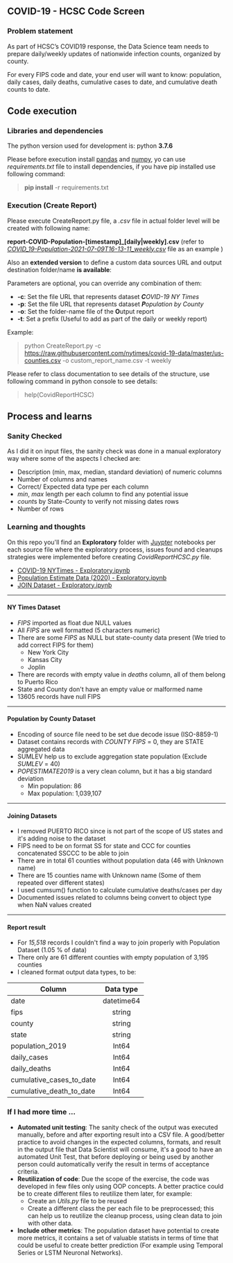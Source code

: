 ## COVID-19 - HCSC Code Screen

### Problem statement
As part of HCSC’s COVID19 response, the Data Science team needs to prepare daily/weekly updates of nationwide infection counts, organized by county.

For every FIPS code and date, your end user will want to know: population, daily cases, daily deaths, cumulative
cases to date, and cumulative death counts to date.

## Code execution

### Libraries and dependencies
The python version used for development is: python __3.7.6__

Please before execution install [pandas](https://pandas.pydata.org/) and [numpy](https://numpy.org/), yo can use _requirements.txt_ file to install dependencies, if you have pip installed use following command:

> **pip install** -r requirements.txt

### Execution (Create Report)

Please execute CreateReport.py file, a _.csv_ file in actual folder level will be created with following name: 

__report-COVID-Population-[timestamp]_[daily|weekly].csv__ 
(refer to [_COVID_19-Population-2021-07-09T16-13-11_weekly.csv_](COVID_19-Population-2021-07-09T16-13-11_weekly.csv_) file as an example )

Also an __extended version__ to define a custom data sources URL and output destination folder/name __is available__:

Parameters are optional, you can override any combination of them:

* __-c__: Set the file URL that represents dataset _**C**OVID-19 NY Times_
* __-p__: Set the file URL that represents dataset _**P**opulation by County_
* __-o__: Set the folder-name file of the **O**utput report
* __-t__: Set a prefix (Useful to add as part of the daily or weekly report)

Example:
>   python CreateReport.py -c https://raw.githubusercontent.com/nytimes/covid-19-data/master/us-counties.csv -o custom_report_name.csv -t weekly

Please refer to class documentation to see details of the structure, use following command in python console to see details:

> help(CovidReportHCSC)


## Process and learns

### Sanity Checked
As I did it on input files, the sanity check was done in a manual exploratory way where some of the aspects I checked are:
* Description (min, max, median, standard deviation) of numeric columns
* Number of columns and names
* Correct/ Expected data type per each column
* *min*, *max* length per each column to find any potential issue
* *count*s by State-County to verify not missing dates rows
* Number of rows

### Learning and thoughts

On this repo you'll find an __Exploratory__ folder with [Juypter](https://jupyter.org/) notebooks per each source file where the exploratory process, issues found and cleanups strategies were implemented before creating  _CovidReportHCSC.py_ file.

* [COVID-19 NYTimes - Exploratory.ipynb](Exploratory/COVID-19%20NYTimes%20-%20Exploratory.ipynb)
* [Population Estimate Data (2020) - Exploratory.ipynb](Exploratory/Population%20Estimate%20Data%20%20(2020)%20-%20Exploratory.ipynb)
* [JOIN Dataset - Exploratory.ipynb](Exploratory/JOIN%20Dataset%20-%20Exploratory.ipynb)
---
#### NY Times Dataset

- _FIPS_ imported as float due NULL values
- All _FIPS_ are well formatted (5 characters numeric)
- There are some _FIPS_ as NULL but state-county data present (We  tried to add correct FIPS for them)
    - New York City
    - Kansas City
    - Joplin
- There are records with empty value in _deaths_ column, all of them belong to Puerto Rico
- State and County don't have an empty value or malformed name
- 13605 records have null FIPS
---
#### Population by County Dataset
- Encoding of source file need to be set due decode issue (ISO-8859-1)
- Dataset contains records with _COUNTY FIPS_ = 0, they are STATE aggregated data
- SUMLEV help us to exclude aggregation state population (Exclude _SUMLEV_ = 40)
- _POPESTIMATE2019_ is a very clean column, but it has a big standard deviation
    - Min population: 86
    - Max population: 1,039,107

---
#### Joining Datasets

- I removed PUERTO RICO since is not part of the scope of US states and it's adding noise to the dataset
- FIPS need to be on format SS for state and CCC for counties concatenated SSCCC to be able to join
- There are in total 61 counties without population data (46 with Unknown name)
- There are 15 counties name with Unknown name (Some of them repeated over different states)
- I used cumsum() function to calculate cumulative deaths/cases per day
- Documented issues related to columns being convert to object type when NaN values created
---
#### Report result
- For _15,518_ records I couldn't find a way to join properly with Population Dataset (1.05 % of data)
- There only are 61 different counties with empty population of 3,195 counties
-  I cleaned format output data types, to be:
     
| Column |      Data type      
|----------|:-------------:|
| date     |  datetime64   |
| fips     |    string     |
| county   |    string     |
| state	   |    string     |
| population_2019 |  Int64 | 
| daily_cases    |  Int64  |
| daily_deaths  |   Int64  |
| cumulative_cases_to_date | Int64 |
| cumulative_death_to_date | Int64 |
### If I had more time ...

* __Automated unit testing__: The sanity check of the output was executed manually, before and after exporting result into a CSV file. A good/better practice to avoid changes in the expected columns, formats, and result in the output file that Data Scientist will consume, it's a good to have an automated Unit Test, that before deploying or being used by another person could automatically verify the result in terms of acceptance criteria.
* __Reutilization of code__: Due the scope of the exercise, the code was developed in few files only using OOP concepts. A better practice could be to create different files to reutilize them later, for example:
	* Create an _Utils.py_ file to be reused
	* Create a different class the per each file to be preprocessed; this can help us to reutilize the cleanup process,  using clean data to join with other data. 
* __Include other metrics__: The population dataset have potential to create more metrics, it contains a  set of valuable statists in terms of time that could be useful to create better prediction (For example using Temporal Series or LSTM Neuronal Networks).
